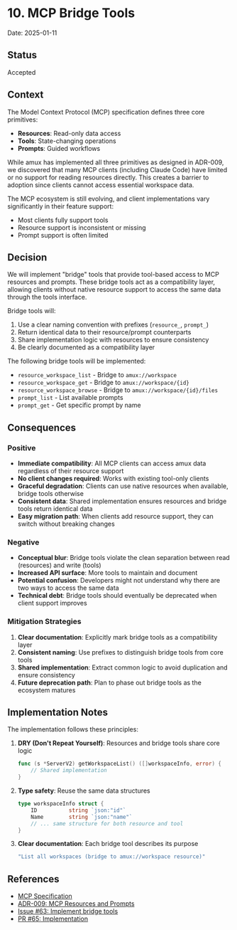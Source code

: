 # 10. MCP Bridge Tools

Date: 2025-01-11

## Status

Accepted

## Context

The Model Context Protocol (MCP) specification defines three core primitives:

- **Resources**: Read-only data access
- **Tools**: State-changing operations
- **Prompts**: Guided workflows

While amux has implemented all three primitives as designed in ADR-009, we discovered that many MCP clients
(including Claude Code) have limited or no support for reading resources directly. This creates a barrier
to adoption since clients cannot access essential workspace data.

The MCP ecosystem is still evolving, and client implementations vary significantly in their feature support:

- Most clients fully support tools
- Resource support is inconsistent or missing
- Prompt support is often limited

## Decision

We will implement "bridge" tools that provide tool-based access to MCP resources and prompts. These bridge
tools act as a compatibility layer, allowing clients without native resource support to access the same data
through the tools interface.

Bridge tools will:

1. Use a clear naming convention with prefixes (`resource_`, `prompt_`)
2. Return identical data to their resource/prompt counterparts
3. Share implementation logic with resources to ensure consistency
4. Be clearly documented as a compatibility layer

The following bridge tools will be implemented:

- `resource_workspace_list` - Bridge to `amux://workspace`
- `resource_workspace_get` - Bridge to `amux://workspace/{id}`
- `resource_workspace_browse` - Bridge to `amux://workspace/{id}/files`
- `prompt_list` - List available prompts
- `prompt_get` - Get specific prompt by name

## Consequences

### Positive

- **Immediate compatibility**: All MCP clients can access amux data regardless of their resource support
- **No client changes required**: Works with existing tool-only clients
- **Graceful degradation**: Clients can use native resources when available, bridge tools otherwise
- **Consistent data**: Shared implementation ensures resources and bridge tools return identical data
- **Easy migration path**: When clients add resource support, they can switch without breaking changes

### Negative

- **Conceptual blur**: Bridge tools violate the clean separation between read (resources) and write (tools)
- **Increased API surface**: More tools to maintain and document
- **Potential confusion**: Developers might not understand why there are two ways to access the same data
- **Technical debt**: Bridge tools should eventually be deprecated when client support improves

### Mitigation Strategies

1. **Clear documentation**: Explicitly mark bridge tools as a compatibility layer
2. **Consistent naming**: Use prefixes to distinguish bridge tools from core tools
3. **Shared implementation**: Extract common logic to avoid duplication and ensure consistency
4. **Future deprecation path**: Plan to phase out bridge tools as the ecosystem matures

## Implementation Notes

The implementation follows these principles:

1. **DRY (Don't Repeat Yourself)**: Resources and bridge tools share core logic

   ```go
   func (s *ServerV2) getWorkspaceList() ([]workspaceInfo, error) {
       // Shared implementation
   }
   ```

2. **Type safety**: Reuse the same data structures

   ```go
   type workspaceInfo struct {
       ID          string `json:"id"`
       Name        string `json:"name"`
       // ... same structure for both resource and tool
   }
   ```

3. **Clear documentation**: Each bridge tool describes its purpose

   ```go
   "List all workspaces (bridge to amux://workspace resource)"
   ```

## References

- [MCP Specification](https://modelcontextprotocol.io/docs/concepts/architecture)
- [ADR-009: MCP Resources and Prompts](./009-mcp-resources-and-prompts.md)
- [Issue #63: Implement bridge tools](https://github.com/choplin/amux/issues/63)
- [PR #65: Implementation](https://github.com/choplin/amux/pull/65)
